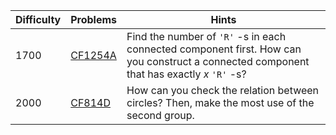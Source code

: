 | Difficulty | Problems | Hints |
| -------- | -------- | -------- |
| 1700 | [CF1254A](https://codeforces.com/problemset/problem/1254/A) | Find the number of `'R'` -s in each connected component first. How can you construct a connected component that has exactly $x$ `'R'` -s? |
| 2000 | [CF814D](https://codeforces.com/problemset/problem/814/D) | How can you check the relation between circles? Then, make the most use of the second group. |